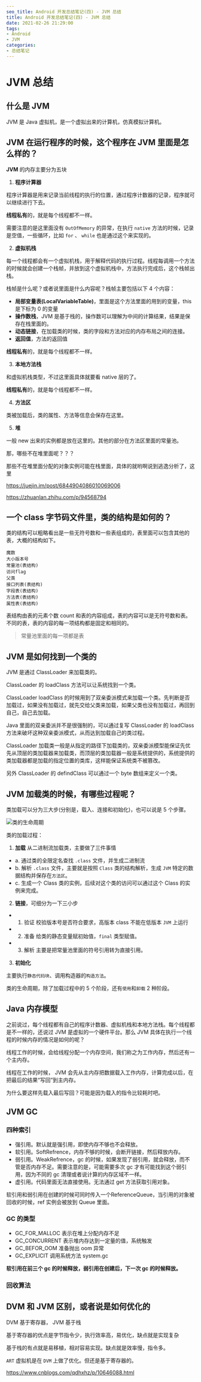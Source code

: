 ```yaml
---
seo_title: Android 开发总结笔记(四) - JVM 总结
title: Android 开发总结笔记(四) - JVM 总结
date: 2021-02-26 21:29:00
tags:
- Android
- JVM
categories: 
- 总结笔记
---
```


# JVM 总结

## 什么是 JVM

JVM 是 Java 虚拟机，是一个虚拟出来的计算机，仿真模拟计算机。

## JVM 在运行程序的时候，这个程序在 JVM 里面是怎么样的？

**JVM** 的内存主要分为五块

1. **程序计算器**

程序计算器是用来记录当前线程的执行的位置，通过程序计数器的记录，程序就可以继续进行下去。

**线程私有**的，就是每个线程都不一样。

需要注意的是这里面没有 `OutOfMemory` 的异常，在执行 `native` 方法的时候，记录是空值，一些循环，比如 `for` 、 `while` 也是通过这个来实现的。

2. **虚拟机栈**

每一个线程都会有一个虚拟机栈，用于解释代码的执行过程。线程每调用一个方法的时候就会创建一个栈帧，并放到这个虚拟机栈中，方法执行完成后，这个栈帧出栈。

栈帧是什么呢？或者说里面是什么内容呢？栈帧主要包括以下 4 个内容：

- **局部变量表(LocalVariableTable)**，里面是这个方法里面的用到的变量，this 是下标为 0 的变量 
- **操作数栈**，JVM 是基于栈的，操作数可以理解为中间的计算结果，结果是保存在栈里面的。
- **动态链接**，在加载类的时候，类的字段和方法对应的内存布局之间的连接。
- **返回值**，方法的返回值

**线程私有**的，就是每个线程都不一样。

3. **本地方法栈**

和虚拟机栈类型，不过这里面具体就要看 native 层的了。

**线程私有**的，就是每个线程都不一样。

4. **方法区**

类被加载后，类的属性、方法等信息会保存在这里。

5. **堆**

一般 new 出来的实例都是放在这里的。其他的部分在方法区里面的常量池。

那，哪些不在堆里面呢？？？

那些不在堆里面分配的对象实例可能在栈里面，具体的就哟啊说到逃逸分析了，这里

https://juejin.im/post/6844904086010069006

https://zhuanlan.zhihu.com/p/94568794


## 一个 class 字节码文件里，类的结构是如何的？

类的结构可以粗略看出是一些无符号数和一些表组成的，表里面可以包含其他的表，大概的结构如下。
```
魔数  
大小版本号 
常量池(表结构) 
访问flag 
父类  
接口列表(表结构) 
字段表(表结构) 
方法表(表结构)  
属性表(表结构)
```
表结构由表的元素个数 count 和表的内容组成，表的内容可以是无符号数和表。不同的表，表的内容的每一项结构都是固定和相同的。

> 常量池里面的每一项都是表

## JVM 是如何找到一个类的

JVM 是通过 ClassLoader 来加载类的。

ClassLoader 的 loadClass 方法可以让系统找到一个类。

ClassLoader loadClass 的时候用到了双亲委派模式来加载一个类。先判断是否加载过，如果没有加载过，就先交给父类来加载，如果父类也没有加载过，再回到自己，自己去加载。

Java 里面的双亲委派并不是很强制的，可以通过复写 ClassLoader 的 loadClass 方法来破坏这种双亲委派模式，从而达到加载自己的类过程。

ClassLoader 加载类一般是从指定的路径下加载类的，双亲委派模型能保证先优先从顶层的类加载器来加载类，而顶层的类加载器一般是系统提供的，系统提供的类加载器都是加载的指定位置的类库，这样能保证系统类不被篡改。

另外 ClassLoader 的 defindClass 可以通过一个 byte 数组来定义一个类。

## JVM 加载类的时候，有哪些过程呢？

类加载可以分为三大步(分别是，载入、连接和初始化)，也可以说是 5 个步骤。

![类的生命周期](https://i.loli.net/2020/08/01/2i3va5CMtkwhWJH.jpg)


类的加载过程：

1. **加载** 从二进制流加载类，主要做了三件事情

- a. 通过类的全限定名查找 `.class` 文件，并生成二进制流
- b. 解析 `.class` 文件，主要就是按照 `Class` 类的结构解析，生成 `JVM` 特定的数据结构并保存在`方法区`。
- c. 生成一个 Class 类的实例，后续对这个类的访问可以通过这个 Class 的实例来完成。

2. **链接**，可细分为一下三小步

- 1. 验证 校验版本号是否符合要求，高版本 class 不能在低版本 `JVM` 上运行
- 2. 准备 给类的静态变量赋初始值，`final` 类型赋值。
- 3. 解析 主要是把常量池里面的符号引用转为直接引用。

3. **初始化**

主要执行`静态代码块`、调用构造器的`构造方法`。

类的生命周期，除了加载过程中的 5 个阶段，还有`使用`和`卸载` 2 种阶段。

## Java 内存模型

之前说过，每个线程都有自己的程序计数器、虚拟机栈和本地方法栈。每个线程都是不一样的，还说过 JVM 是虚拟的一个硬件平台。那么 JVM 具体在执行一个线程的时候内存的情况是如何的呢？

线程工作的时候，会给线程分配一个内存空间，我们称之为工作内存，然后还有一个主内存。

线程在工作的时候， JVM  会先从主内存把数据载入工作内存，计算完成以后，在把最后的结果“写回”到主内存。

为什么要这样先载入最后写回？可能是因为载入的指令比较耗时吧。

## JVM GC 

### 四种索引

- 强引用。默认就是强引用，即使内存不够也不会释放。
- 软引用。SoftRefrence，内存不够的时候，会断开链接，然后释放内存。
- 弱引用。WeakRefrence，gc 的时候，如果发现了弱引用，就会释放，而不管是否内存不足。需要注意的是，可能需要多次 gc 才有可能找到这个弱引用，因为不同的 gc 清理或者说计算的内存区域不一样。
- 虚引用。代码里面无法直接使用。无法通过 get 方法获取引用对象。

软引用和弱引用在创建的时候可同时传入一个ReferenceQueue，当引用的对象被回收的时候，ref 实例会被放到 Queue 里面。

### GC 的类型

- GC_FOR_MALLOC 表示在堆上分配内存不足
- GC_CONCURRENT 表示堆内存达到一定量的值，系统触发
- GC_BEFOR_OOM 准备抛出 oom 异常
- GC_EXPLICIT 调用系统方法  system.gc 

**软引用在前三个 gc 的时候释放，弱引用在创建后，下一次 gc 的时候释放。**

### 回收算法

## DVM  和 JVM 区别，或者说是如何优化的

DVM 基于寄存器， JVM 基于栈

基于寄存器的优点是字节指令少，执行效率高，易优化，缺点就是实现复杂

基于栈的有点就是易移植，相对容易实现。缺点就是效率慢，指令多。

`ART` 虚拟机是在 `DVM` 上做了优化。但还是基于寄存器的。


https://www.cnblogs.com/qdhxhz/p/10646088.html



